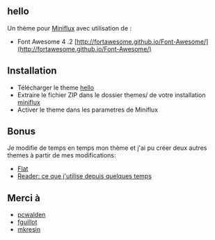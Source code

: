 ## hello

Un thème pour [Miniflux](http://miniflux.net/)  avec utilisation de :

* Font Awesome 4 .2  [http://fortawesome.github.io/Font-Awesome/](http://fortawesome.github.io/Font-Awesome/)  

## Installation

* Télécharger le theme [hello](https://github.com/meradoou/hello/archive/master.zip)
* Extraire le fichier ZIP dans le dossier themes/ de votre installation [miniflux](https://github.com/fguillot/miniflux)
* Activer le theme dans les parametres de Miniflux


## Bonus

Je modifie de temps en temps mon thème et j'ai pu créer deux autres themes à partir de mes modifications:  

* [Flat](https://github.com/meradoou/hello/tree/flat)
* [Reader: ce que j'utilise depuis quelques temps](https://github.com/meradoou/hello/tree/reader)

## Merci à

* [pcwalden](https://github.com/pcwalden)
* [fguillot](https://github.com/fguillot/)
* [mkresin](https://github.com/mkresin)